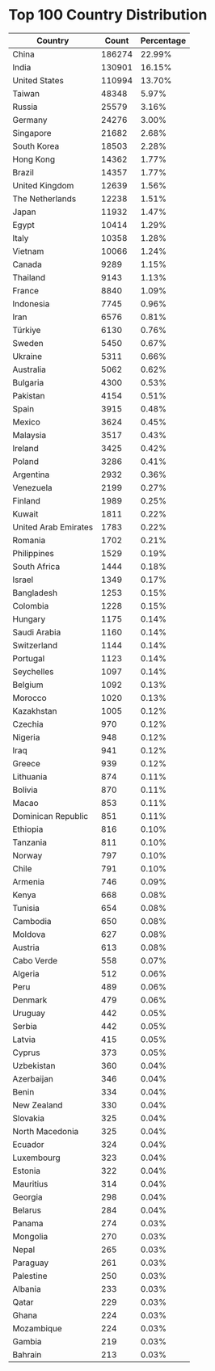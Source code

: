 # Top 100 Country Distribution
| Country | Count | Percentage |
|----|----|----|
| China | 186274 | 22.99% |
| India | 130901 | 16.15% |
| United States | 110994 | 13.70% |
| Taiwan | 48348 | 5.97% |
| Russia | 25579 | 3.16% |
| Germany | 24276 | 3.00% |
| Singapore | 21682 | 2.68% |
| South Korea | 18503 | 2.28% |
| Hong Kong | 14362 | 1.77% |
| Brazil | 14357 | 1.77% |
| United Kingdom | 12639 | 1.56% |
| The Netherlands | 12238 | 1.51% |
| Japan | 11932 | 1.47% |
| Egypt | 10414 | 1.29% |
| Italy | 10358 | 1.28% |
| Vietnam | 10066 | 1.24% |
| Canada | 9289 | 1.15% |
| Thailand | 9143 | 1.13% |
| France | 8840 | 1.09% |
| Indonesia | 7745 | 0.96% |
| Iran | 6576 | 0.81% |
| Türkiye | 6130 | 0.76% |
| Sweden | 5450 | 0.67% |
| Ukraine | 5311 | 0.66% |
| Australia | 5062 | 0.62% |
| Bulgaria | 4300 | 0.53% |
| Pakistan | 4154 | 0.51% |
| Spain | 3915 | 0.48% |
| Mexico | 3624 | 0.45% |
| Malaysia | 3517 | 0.43% |
| Ireland | 3425 | 0.42% |
| Poland | 3286 | 0.41% |
| Argentina | 2932 | 0.36% |
| Venezuela | 2199 | 0.27% |
| Finland | 1989 | 0.25% |
| Kuwait | 1811 | 0.22% |
| United Arab Emirates | 1783 | 0.22% |
| Romania | 1702 | 0.21% |
| Philippines | 1529 | 0.19% |
| South Africa | 1444 | 0.18% |
| Israel | 1349 | 0.17% |
| Bangladesh | 1253 | 0.15% |
| Colombia | 1228 | 0.15% |
| Hungary | 1175 | 0.14% |
| Saudi Arabia | 1160 | 0.14% |
| Switzerland | 1144 | 0.14% |
| Portugal | 1123 | 0.14% |
| Seychelles | 1097 | 0.14% |
| Belgium | 1092 | 0.13% |
| Morocco | 1020 | 0.13% |
| Kazakhstan | 1005 | 0.12% |
| Czechia | 970 | 0.12% |
| Nigeria | 948 | 0.12% |
| Iraq | 941 | 0.12% |
| Greece | 939 | 0.12% |
| Lithuania | 874 | 0.11% |
| Bolivia | 870 | 0.11% |
| Macao | 853 | 0.11% |
| Dominican Republic | 851 | 0.11% |
| Ethiopia | 816 | 0.10% |
| Tanzania | 811 | 0.10% |
| Norway | 797 | 0.10% |
| Chile | 791 | 0.10% |
| Armenia | 746 | 0.09% |
| Kenya | 668 | 0.08% |
| Tunisia | 654 | 0.08% |
| Cambodia | 650 | 0.08% |
| Moldova | 627 | 0.08% |
| Austria | 613 | 0.08% |
| Cabo Verde | 558 | 0.07% |
| Algeria | 512 | 0.06% |
| Peru | 489 | 0.06% |
| Denmark | 479 | 0.06% |
| Uruguay | 442 | 0.05% |
| Serbia | 442 | 0.05% |
| Latvia | 415 | 0.05% |
| Cyprus | 373 | 0.05% |
| Uzbekistan | 360 | 0.04% |
| Azerbaijan | 346 | 0.04% |
| Benin | 334 | 0.04% |
| New Zealand | 330 | 0.04% |
| Slovakia | 325 | 0.04% |
| North Macedonia | 325 | 0.04% |
| Ecuador | 324 | 0.04% |
| Luxembourg | 323 | 0.04% |
| Estonia | 322 | 0.04% |
| Mauritius | 314 | 0.04% |
| Georgia | 298 | 0.04% |
| Belarus | 284 | 0.04% |
| Panama | 274 | 0.03% |
| Mongolia | 270 | 0.03% |
| Nepal | 265 | 0.03% |
| Paraguay | 261 | 0.03% |
| Palestine | 250 | 0.03% |
| Albania | 233 | 0.03% |
| Qatar | 229 | 0.03% |
| Ghana | 224 | 0.03% |
| Mozambique | 224 | 0.03% |
| Gambia | 219 | 0.03% |
| Bahrain | 213 | 0.03% |
